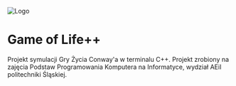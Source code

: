 ![Logo](../img/gof.gif)
# Game of Life++

Projekt symulacji Gry Życia Conway'a w terminalu C++. Projekt zrobiony na zajęcia Podstaw Programowania Komputera na Informatyce, wydział AEiI politechniki Śląskiej.


